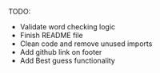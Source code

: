 TODO:
- Validate word checking logic
- Finish README file
- Clean code and remove unused imports
- Add github link on footer
- Add Best guess functionality